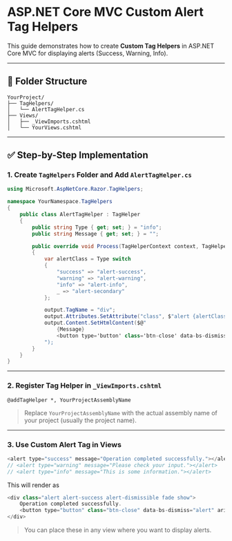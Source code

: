 
# ASP.NET Core MVC Custom Alert Tag Helpers

This guide demonstrates how to create **Custom Tag Helpers** in ASP.NET Core MVC for displaying alerts (Success, Warning, Info).

---

## 📁 Folder Structure

```
YourProject/
├── TagHelpers/
│   └── AlertTagHelper.cs
├── Views/
│   ├── _ViewImports.cshtml
│   └── YourViews.cshtml
```

---

## ✅ Step-by-Step Implementation

### 1. Create `TagHelpers` Folder and Add `AlertTagHelper.cs`

```csharp
using Microsoft.AspNetCore.Razor.TagHelpers;

namespace YourNamespace.TagHelpers
{
    public class AlertTagHelper : TagHelper
    {
        public string Type { get; set; } = "info";
        public string Message { get; set; } = "";

        public override void Process(TagHelperContext context, TagHelperOutput output)
        {
            var alertClass = Type switch
            {
                "success" => "alert-success",
                "warning" => "alert-warning",
                "info" => "alert-info",
                _ => "alert-secondary"
            };

            output.TagName = "div";
            output.Attributes.SetAttribute("class", $"alert {alertClass} alert-dismissible fade show");
            output.Content.SetHtmlContent($@"
                {Message}
                <button type='button' class='btn-close' data-bs-dismiss='alert' aria-label='Close'></button>
            ");
        }
    }
}
```

---

### 2. Register Tag Helper in `_ViewImports.cshtml`

```cshtml
@addTagHelper *, YourProjectAssemblyName
```

> Replace `YourProjectAssemblyName` with the actual assembly name of your project (usually the project name).

---

### 3. Use Custom Alert Tag in Views

```csharp
<alert type="success" message="Operation completed successfully."></alert>
// <alert type="warning" message="Please check your input."></alert>
// <alert type="info" message="This is some information."></alert>
```
This will render as

```csharp
<div class="alert alert-success alert-dismissible fade show">
    Operation completed successfully.
    <button type="button" class="btn-close" data-bs-dismiss="alert" aria-label="Close" fdprocessedid="5gmqkl"></button>
</div>
```

> You can place these in any view where you want to display alerts.
